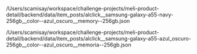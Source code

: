/Users/scamisay/workspace/challenge-projects/meli-product-detail/backend/data/item_posts/alclick__samsung-galaxy-a55-navy-256gb__color--azul_oscuro__memory--256gb.json



/Users/scamisay/workspace/challenge-projects/meli-product-detail/backend/data/item_posts/alclick__samsung-galaxy-a55-azul_oscuro-256gb__color--azul_oscuro__memoria--256gb.json